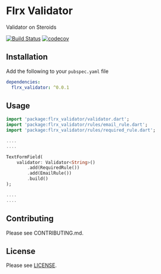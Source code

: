 # Flrx Validator

Validator on Steroids

[![Build Status](https://api.cirrus-ci.com/github/flrx/validator.svg)](https://cirrus-ci.com/github/flrx/validator)
[![codecov](https://codecov.io/gh/flrx/validator/branch/master/graph/badge.svg)](https://codecov.io/gh/flrx/validator)

## Installation

Add the following to your `pubspec.yaml` file

```yaml
dependencies:
  flrx_validator: ^0.0.1
```

## Usage

```dart
import 'package:flrx_validator/validator.dart';
import 'package:flrx_validator/rules/email_rule.dart';
import 'package:flrx_validator/rules/required_rule.dart';

....
....

TextFormField(
    validator: Validator<String>()
        .add(RequiredRule())
        .add(EmailRule())
        .build()
);

....
....

```

## Contributing

Please see CONTRIBUTING.md.

## License

Please see [LICENSE](LICENSE).
